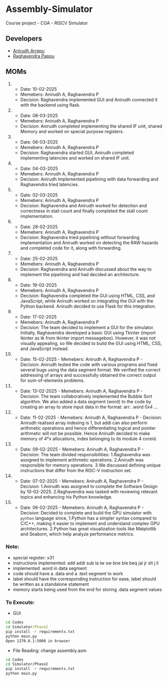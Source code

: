 # Assembly-Simulator

Course project - COA - RISCV Simulator

## Developers

- [Anirudh Arrepu](https://github.com/AnirudhArrepu)
- [Raghavendra Pappu](https://github.com/raghavaa2506)

## MOMs
1.  - Date: 10-02-2025
    - Memebers: Anirudh A, Raghavendra P
    - Decision: Raghavendra implemented GUI and Anirudh connected it with the backend using flask.

2.  - Date: 08-03-2025
    - Memebers: Anirudh A, Raghavendra P
    - Decision: Anirudh completed implementing the shared IF unit, shared Memory and worked on special purpose registers.

3.  - Date: 06-03-2025
    - Memebers: Anirudh A, Raghavendra P
    - Decision: Raghavendra started GUI, Anirudh completed implementing latencies and worked on shared IF unit.

4.  - Date: 04-03-2025
    - Memebers: Anirudh A, Raghavendra P
    - Decision: Anirudh Implemented pipelining with data forwarding and Raghavendra tried latencies. 
5.  - Date: 02-03-2025
    - Memebers: Anirudh A, Raghavendra P
    - Decision: Raghavendra and Anirudh worked for detection and correctness in stall count and finally completed the stall count implementation.

6.  - Date: 28-02-2025
    - Memebers: Anirudh A, Raghavendra P
    - Decision: Raghavendra tried pipelining without forwarding implementation and Anirudh worked on detecting the RAW hazards and completed code for it, along with forwarding.

7.  - Date: 25-02-2025
    - Memebers: Anirudh A, Raghavendra P
    - Decision: Raghavendra and Anirudh discussed about the way to implement the pipelining and had decided an architecture.

8.  - Date: 19-02-2025
    - Memebers: Anirudh A, Raghavendra P
    - Decision: Raghavendra completed the GUI using HTML, CSS, and JavaScript, while Anirudh worked on integrating the GUI with the Python backend. Anirudh decided to use Flask for this integration.

9.  - Date: 17-02-2025
    - Memebers: Anirudh A, Raghavendra P
    - Decision: The team decided to implement a GUI for the simulator. Initially, Raghavendra developed a basic GUI using Tkinter (import tkinter as tk from tkinter import messagebox). However, it was not visually appealing, so We decided to build the GUI using HTML, CSS, and JavaScript instead.

10.  - Date: 15-02-2025
    - Memebers: Anirudh A, Raghavendra P
    - Decision: Anirudh tested the code with various programs and fixed several bugs using the data segment format. We verified the correct addressing of arrays and successfully obtained the correct output for sum-of-elements problems.

11.  - Date: 13-02-2025
    - Memebers: Anirudh A, Raghavendra P
    - Decision: The team collaboratively implemented the Bubble Sort algorithm. We also added a data segment (word) to the code by creating an array to store input data in the format: arr: .word 0x4 ...

12.  - Date: 11-02-2025
    - Memebers: Anirudh A, Raghavendra P
    - Decision: Anirudh realised array indexing is 1, but addi can also perform arithmetic operations and hence differentiating logical and pointer arithmetic will not be possible.
    Hence Anirudh decided to make memory of 4*x allocations, index belonging to its module 4 coreid.

13.  - Date: 09-02-2025
    - Memebers: Anirudh A, Raghavendra P
    - Decision: The team divided responsibilities:
      1.Raghavendra was assigned to implement arithmetic operations.
      2.Anirudh was responsible for memory operations.
      3.We discussed defining unique instructions that differ from the RISC-V instruction set.

14.  - Date: 07-02-2025
    - Memebers: Anirudh A, Raghavendra P
    - Decision:
      1.Anirudh was assigned to complete the Software Design by 10-02-2025.
      2.Raghavendra was tasked with reviewing relevant topics and enhancing his Python knowledge.

15.  - Date: 06-02-2025
    - Memebers: Anirudh A, Raghavendra P
    - Decision: Decided to complete and build the GPU simulator with `python` language since,
      1.Python has a simpler syntax compared to C/C++, making it easier to implement and understand complex GPU architectures.
      2.Python has great visualization tools like Matplotlib and Seaborn, which help analyze performance metrics.


### Note:
- special register: x31
- instructions implemented: add addi sub la lw sw bne ble beq jal jr slt j li
- implemented .word in data segment
- code should have a .data and a .text segment to work
- label should have the corresponding instruction for ease, label should be written as a standalone statement
- memory starts being used from the end for storing .data segment values

### To Execute:

- GUI
```cmd
cd Codes
cd Simulator/Phase2
pip install -r requirements.txt
python main.py
Open 1270.0.1:5000 in browser
```

- File Reading: change assembly.asm
```bash
cd Codes
cd Simulator/Phase2
pip install -r requirements.txt
python main.py
```
